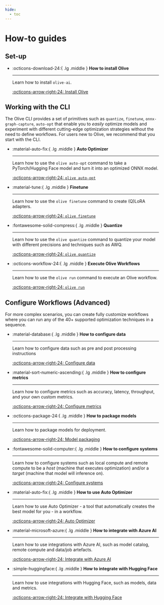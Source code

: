 ```yaml
---
hide:
  - toc
---
```


# How-to guides

## Set-up 

<div class="grid cards" markdown>

-   :octicons-download-24:{ .lg .middle } __How to install Olive__

    ---

    Learn how to install `olive-ai`.

    [:octicons-arrow-right-24: Install Olive](installation.md)

</div>

## Working with the CLI

The Olive CLI provides a set of primitives such as `quantize`, `finetune`, `onnx-graph-capture`, `auto-opt` that enable you to *easily* optimize models and experiment with different cutting-edge optimization strategies without the need to define workflows. For users new to Olive, we recommend that you start with the CLI.

<div class="grid cards" markdown>

-   :material-auto-fix:{ .lg .middle } __Auto Optimizer__

    ---

    Learn how to use the `olive auto-opt` command to take a PyTorch/Hugging Face model and turn it into an optimized ONNX model.

    [:octicons-arrow-right-24: `olive auto-opt`](cli/cli-auto-opt.md)

-   :material-tune:{ .lg .middle } __Finetune__

    ---

    Learn how to use the `olive finetune` command to create (Q)LoRA adapters.

    [:octicons-arrow-right-24: `olive finetune`](configure-workflows/metrics-configuration.md)


-   :fontawesome-solid-compress:{ .lg .middle } __Quantize__

    ---

    Learn how to use the `olive quantize` command to quantize your model with different precisions and techniques such as AWQ.

    [:octicons-arrow-right-24: `olive quantize`](configure-workflows/metrics-configuration.md)

-   :octicons-workflow-24:{ .lg .middle } __Execute Olive Workflows__

    ---

    Learn how to use the `olive run` command to execute an Olive workflow.

    [:octicons-arrow-right-24: `olive run`](configure-workflows/metrics-configuration.md)

</div>


## Configure Workflows (Advanced)

For more complex scenarios, you can create fully customize workflows where you can run any of the 40+ supported optimization techniques in a sequence.

<div class="grid cards" markdown>

-   :material-database:{ .lg .middle } __How to configure data__

    ---

    Learn how to configure data such as pre and post processing instructions

    [:octicons-arrow-right-24: Configure data](configure-workflows/how-to-configure-data.md)

-   :material-sort-numeric-ascending:{ .lg .middle } __How to configure metrics__

    ---

    Learn how to configure metrics such as accuracy, latency, throughput, and your own custom metrics.

    [:octicons-arrow-right-24: Configure metrics](configure-workflows/metrics-configuration.md)

-   :octicons-package-24:{ .lg .middle } __How to package models__

    ---

    Learn how to package models for deployment.

    [:octicons-arrow-right-24: Model packaging](configure-workflows/model-packaging.md)

-   :fontawesome-solid-computer:{ .lg .middle } __How to configure systems__

    ---

    Learn how to configure systems such as local compute and remote compute to be a *host* (machine that executes optimization) and/or a *target* (machine that model will inference on).

    [:octicons-arrow-right-24: Configure systems](configure-workflows/systems.md)

-   :material-auto-fix:{ .lg .middle } __How to use Auto Optimizer__

    ---

    Learn how to use Auto Optimizer - a tool that automatically creates the best model for you - in a workflow.

    [:octicons-arrow-right-24: Auto Optimizer](configure-workflows/auto-opt.md)

<div class="grid cards" markdown>

-   :material-microsoft-azure:{ .lg .middle } __How to integrate with Azure AI__

    ---

    Learn how to use integrations with Azure AI, such as model catalog, remote compute and data/job artefacts.

    [:octicons-arrow-right-24: Integrate with Azure AI](configure-workflows/azure-ai.md)

-   :simple-huggingface:{ .lg .middle } __How to integrate with Hugging Face__

    ---

    Learn how to use integrations with Hugging Face, such as models, data and metrics.

    [:octicons-arrow-right-24: Integrate with Hugging Face](configure-workflows/azure-ai.md)

</div>
